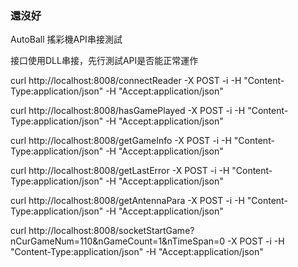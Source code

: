 ### 還沒好

AutoBall 搖彩機API串接測試

接口使用DLL串接，先行測試API是否能正常運作

 curl http://localhost:8008/connectReader -X POST -i -H "Content-Type:application/json" -H "Accept:application/json"
  
 curl http://localhost:8008/hasGamePlayed -X POST -i -H "Content-Type:application/json" -H "Accept:application/json"
 
 curl http://localhost:8008/getGameInfo -X POST -i -H "Content-Type:application/json" -H "Accept:application/json"
 
 curl http://localhost:8008/getLastError -X POST -i -H "Content-Type:application/json" -H "Accept:application/json"

 curl http://localhost:8008/getAntennaPara -X POST -i -H "Content-Type:application/json" -H "Accept:application/json"
 
  curl http://localhost:8008/socketStartGame?nCurGameNum=110&nGameCount=1&nTimeSpan=0 -X POST -i -H "Content-Type:application/json" -H "Accept:application/json"
